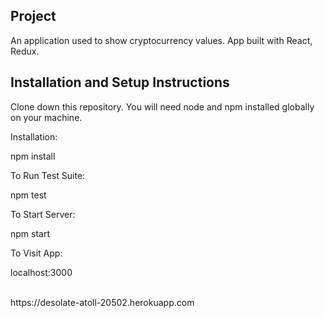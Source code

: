 <h2>Project</h2>
  An application used to show cryptocurrency values. App built with React, Redux.

<h2>Installation and Setup Instructions</h2>

Clone down this repository. You will need node and npm installed globally on your machine.

Installation:

npm install

To Run Test Suite:

npm test

To Start Server:

npm start

To Visit App:

localhost:3000

<br>
https://desolate-atoll-20502.herokuapp.com
